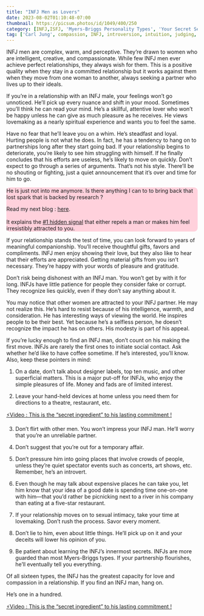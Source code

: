 ```yaml
---
title: "INFJ Men as Lovers"
date: 2023-08-02T01:10:48-07:00
thumbnail: https://picsum.photos/id/1049/400/250
category: [INFJ,ISFJ, 'Myers-Briggs Personality Types', 'Your Secret Self']
tag: ['Carl Jung', compassion, INFJ, introversion, intuition, judging, love, MBTI, Myers-Briggs, 'personality type', preferences, psychology, relationship, relationships, reserved, romance]
---
```


INFJ men are complex, warm, and perceptive. They’re drawn to women who are intelligent, creative, and compassionate. While few INFJ men ever achieve perfect relationships, they always wish for them. This is a positive quality when they stay in a committed relationship but it works against them when they move from one woman to another, always seeking a partner who lives up to their ideals.

If you’re in a relationship with an INFJ male, your feelings won’t go unnoticed. He’ll pick up every nuance and shift in your mood. Sometimes you’ll think he can read your mind. He’s a skillful, attentive lover who won’t be happy unless he can give as much pleasure as he receives. He views lovemaking as a nearly spiritual experience and wants you to feel the same.

Have no fear that he’ll leave you on a whim. He’s steadfast and loyal. Hurting people is not what he does. In fact, he has a tendency to hang on to partnerships long after they start going bad. If your relationship begins to deteriorate, you’re likely to see him struggling with himself. If he finally concludes that his efforts are useless, he’s likely to move on quickly. Don’t expect to go through a series of arguments. That’s not his style. There’ll be no shouting or fighting, just a quiet announcement that it’s over and time for him to go.

<div style="background-color: #FFD1DC; border-radius: 9px;">
He is just not into me anymore. Is there anything I can to to bring back that lost spark that is backed by research ? 

Read my next blog : <a id="aflink" href="/wp/what-makes-him-want-only-you" class="two" target="_blank" title="Video : This is the “secret ingredient” to his lasting commitment">here</a>.</br></br>It explains the <a id="aflink" href="/wp/what-makes-him-want-only-you" class="two" target="_blank" title="Video : This is the “secret ingredient” to his lasting commitment">#1 hidden signal</a> that either repels a man or makes 
him feel irresistibly attracted to you.
</div>

If your relationship stands the test of time, you can look forward to years of meaningful companionship. You’ll receive thoughtful gifts, favors and compliments. INFJ men enjoy showing their love, but they also like to hear that their efforts are appreciated. Getting material gifts from you isn’t necessary. They’re happy with your words of pleasure and gratitude.

Don’t risk being dishonest with an INFJ man. You won’t get by with it for long. INFJs have little patience for people they consider fake or corrupt. They recognize lies quickly, even if they don’t say anything about it.

You may notice that other women are attracted to your INFJ partner. He may not realize this. He’s hard to resist because of his intelligence, warmth, and consideration. He has interesting ways of viewing the world. He inspires people to be their best. Yet because he’s a selfless person, he doesn’t recognize the impact he has on others. His modesty is part of his appeal.

If you’re lucky enough to find an INFJ man, don’t count on his making the first move. INFJs are rarely the first ones to initiate social contact. Ask whether he’d like to have coffee sometime. If he’s interested, you’ll know. Also, keep these pointers in mind:

1.  On a date, don’t talk about designer labels, top ten music, and other superficial matters. This is a major put-off for INFJs, who enjoy the simple pleasures of life. Money and fads are of limited interest.

2.  Leave your hand-held devices at home unless you need them for directions to a theatre, restaurant, etc.

<p><a id="aflink" href="https://hop.clickbank.net/?affiliate=klayu&vendor=hissecret&lp=0" class="one" target="_blank" title="⚡Video : This is the “secret ingredient” to his lasting commitment !">⚡Video : This is the “secret ingredient” to his lasting commitment !</a></p>

3.  Don’t flirt with other men. You won’t impress your INFJ man. He’ll worry that you’re an unreliable partner.

4.  Don’t suggest that you’re out for a temporary affair.

5.  Don’t pressure him into going places that involve crowds of people, unless they’re quiet spectator events such as concerts, art shows, etc. Remember, he’s an introvert.

6.  Even though he may talk about expensive places he can take you, let him know that your idea of a good date is spending time one-on-one with him—that you’d rather be picnicking next to a river in his company than eating at a five-star restaurant.

7.  If your relationship moves on to sexual intimacy, take your time at lovemaking. Don’t rush the process. Savor every moment.

8.  Don’t lie to him, even about little things. He’ll pick up on it and your deceits will lower his opinion of you.

9.  Be patient about learning the INFJ’s innermost secrets. INFJs are more guarded than most Myers-Briggs types. If your partnership flourishes, he’ll eventually tell you everything.

Of all sixteen types, the INFJ has the greatest capacity for love and compassion in a relationship. If you find an INFJ man, hang on. 

He’s one in a hundred.

<!--p><a  href="https://5cb48co14l4pfof8ki2bflkg7l.hop.clickbank.net?lp=9" class="one" target="_blank" title="4 question quiz for a way to his heart">Secret : 4 question quiz for a way to their heart</a></p-->

<p><a id="aflink" href="https://hop.clickbank.net/?affiliate=klayu&vendor=hissecret&lp=0" class="one" target="_blank" title="⚡Video : This is the “secret ingredient” to his lasting commitment !">⚡Video : This is the “secret ingredient” to his lasting commitment !</a></p>